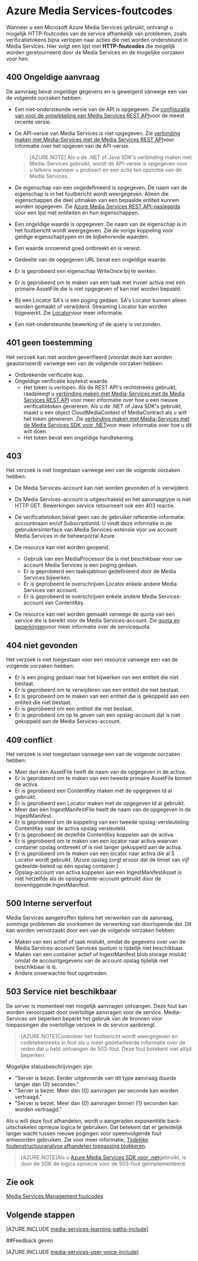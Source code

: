 <properties
    pageTitle="Azure Media Services-foutcodes | Microsoft Azure"
    description="Het onderwerp geeft een overzicht van Azure Media Services-foutcodes."
    authors="Juliako"
    manager="erikre"
    editor=""
    services="media-services"
    documentationCenter=""/>

<tags
    ms.service="media-services"
    ms.workload="media"
    ms.tgt_pltfrm="na"
    ms.devlang="na"
    ms.topic="article"
    ms.date="10/25/2016" 
    ms.author="juliako"/>

# <a name="azure-media-services-error-codes"></a>Azure Media Services-foutcodes

Wanneer u een Microsoft Azure Media Services gebruikt, ontvangt u mogelijk HTTP-foutcodes van de service afhankelijk van problemen, zoals verificatietokens bijna verlopen naar acties die niet worden ondersteund in Media Services. Hier volgt een lijst met **HTTP-foutcodes** die mogelijk worden geretourneerd door de Media Services en de mogelijke oorzaken voor hen.  
  
## <a name="400-bad-request"></a>400 Ongeldige aanvraag

De aanvraag bevat ongeldige gegevens en is geweigerd vanwege een van de volgende oorzaken hebben:

- Een niet-ondersteunde versie van de API is opgegeven. Zie [configuratie van voor de ontwikkeling van Media Services REST API](media-services-rest-how-to-use.md)voor de meest recente versie.
- De API-versie van Media Services is niet opgegeven. Zie [verbinding maken met Media-Services met de Media Services REST API](media-services-rest-connect-programmatically.md)voor informatie over het opgeven van de API-versie. 
   
    >[AZURE.NOTE] Als u de .NET of Java SDK's verbinding maken met Media-Services gebruikt, wordt de API-versie is opgegeven voor u telkens wanneer u probeert en een actie ten opzichte van de Media Services.
- De eigenschap van een ongedefinieerd is opgegeven. De naam van de eigenschap is in het foutbericht wordt weergegeven. Alleen die eigenschappen die deel uitmaken van een bepaalde entiteit kunnen worden opgegeven. Zie [Azure Media Services REST API-naslaggids](http://msdn.microsoft.com/library/azure/hh973617.aspx) voor een lijst met entiteiten en hun eigenschappen.
- Een ongeldige waarde is opgegeven. De naam van de eigenschap is in het foutbericht wordt weergegeven. Zie de vorige koppeling voor geldige eigenschaptypen en de bijbehorende waarden.
- Een waarde onroerend goed ontbreekt en is vereist.
- Gedeelte van de opgegeven URL bevat een ongeldige waarde.
- Er is geprobeerd een eigenschap WriteOnce bij te werken.
- Er is geprobeerd om te maken van een taak met invoer activa met een primaire AssetFile die is niet opgegeven of kan niet worden bepaald.
- Bij een Locator SA's is een poging gedaan. SA's Locator kunnen alleen worden gemaakt of verwijderd. Streaming Locator kan worden bijgewerkt. Zie [Locator](http://msdn.microsoft.com/library/azure/hh974308.aspx)voor meer informatie.
- Een niet-ondersteunde bewerking of de query is verzonden. 

## <a name="401-unauthorized"></a>401 geen toestemming

Het verzoek kan niet worden geverifieerd (voordat deze kan worden geautoriseerd) vanwege een van de volgende oorzaken hebben:

- Ontbrekende verificatie kop.
- Ongeldige verificatie koptekst waarde.
    - Het token is verlopen. Als de REST API's rechtstreeks gebruikt, raadpleegt u [verbinding maken met Media-Services met de Media Services REST API](media-services-rest-connect_programmatically.md) voor meer informatie over hoe u een nieuwe verificatietoken genereren. Als u de .NET of Java SDK's gebruikt, maakt u een object CloudMediaContext of MediaContract als u wilt het token genereren. Zie [verbinding maken met Media-Services met de Media Services SDK voor .NET](media-services-dotnet-connect-programmatically.md)voor meer informatie over hoe u dit wilt doen.
    - Het token bevat een ongeldige handtekening.</li></ul></li></ul>

## <a name="403-forbidden"></a>403

Het verzoek is niet toegestaan vanwege een van de volgende oorzaken hebben:

- De Media Services-account kan niet worden gevonden of is verwijderd.
- De Media Services-account is uitgeschakeld en het aanvraagtype is niet HTTP GET. Bewerkingen service retourneert ook een 403 reactie.
- De verificatietoken bevat geen van de gebruiker referentie-informatie: accountnaam en/of SubscriptionId. U vindt deze informatie in de gebruikersinterface van Media Services-extensie voor uw account Media Services in de beheerportal Azure.
- De resource kan niet worden geopend.
    - Gebruik van een MediaProcessor die is niet beschikbaar voor uw account Media Services is een poging gedaan.
    - Er is geprobeerd een taaksjabloon gedefinieerd door de Media Services bijwerken.
    - Er is geprobeerd te overschrijven Locator enkele andere Media Services van account.
    - Er is geprobeerd te overschrijven enkele andere Media Services-account van ContentKey.

- De resource kan niet worden gemaakt vanwege de quota van een service die is bereikt voor de Media Services-account. Zie [quota en beperkingen](media-services-quotas-and-limitations.md)voor meer informatie over de servicequota.

## <a name="404-not-found"></a>404 niet gevonden

Het verzoek is niet toegestaan voor een resource vanwege een van de volgende oorzaken hebben:

- Er is een poging gedaan naar het bijwerken van een entiteit die niet bestaat.
- Er is geprobeerd om te verwijderen van een entiteit die niet bestaat.
- Er is geprobeerd om te maken van een entiteit die is gekoppeld aan een entiteit die niet bestaat.
- Er is geprobeerd om een entiteit die niet bestaat.
- Er is geprobeerd om op te geven van een opslag-account dat is niet gekoppeld aan de Media Services-account.  

## <a name="409-conflict"></a>409 conflict

Het verzoek is niet toegestaan vanwege een van de volgende oorzaken hebben:

- Meer dan één AssetFile heeft de naam van de opgegeven in de activa.
- Er is geprobeerd om te maken van een tweede primaire AssetFile binnen de activa.
- Er is geprobeerd een ContentKey maken met de opgegeven Id al gebruikt.
- Er is geprobeerd een Locator maken met de opgegeven Id al gebruikt.
- Meer dan één IngestManifestFile heeft de naam van de opgegeven in de IngestManifest.
- Er is geprobeerd om de koppeling van een tweede opslag-versleuteling ContentKey naar de activa opslag versleuteld.
- Er is geprobeerd de dezelfde ContentKey koppelen aan de activa.
- Er is geprobeerd om te maken van een locator naar activa waarvan container opslag ontbreekt of is niet langer gekoppeld aan de activa.
- Er is geprobeerd om te maken van een locator naar activa die al 5 Locator wordt gebruikt. (Azure opslag zorgt ervoor dat de limiet van vijf gedeelde-beleid op één opslag container.)
- Opslag-account van activa koppelen aan een IngestManifestAsset is niet hetzelfde als de opslagruimte-account gebruikt door de bovenliggende IngestManifest.  

## <a name="500-internal-server-error"></a>500 Interne serverfout

Media Services aangetroffen tijdens het verwerken van de aanvraag, sommige problemen die voorkomen de verwerking van doorlopende dat. Dit kan worden veroorzaakt door een van de volgende oorzaken hebben:

- Maken van een actief of taak mislukt, omdat de gegevens over van de Media Services-account Services quotum is tijdelijk niet beschikbaar.
- Maken van een container actief of IngestManifest blob storage mislukt omdat de accountgegevens van de account opslag tijdelijk niet beschikbaar is is.
- Andere onverwachte fout opgetreden. 

## <a name="503-service-unavailable"></a>503 Service niet beschikbaar

De server is momenteel niet mogelijk aanvragen ontvangen. Deze fout kan worden veroorzaakt door overtollige aanvragen voor de service. Media-Services om beperken beperkt het gebruik van de bronnen voor toepassingen die overtollige verzoek in de service aanbrengt.

>[AZURE.NOTE]Controleer het foutbericht wordt weergegeven en codetekenreeks in fout als u meer gedetailleerde informatie over de reden dat u hebt ontvangen de 503-fout. Deze fout betekent niet altijd beperken.

Mogelijke statusbeschrijvingen zijn:

- "Server is bezet. Eerder uitgevoerde van dit type aanvraag duurde langer dan {0} seconden."
- "Server is bezet. Meer dan {0} aanvragen per seconde kan worden vertraagd."
- "Server is bezet. Meer dan {0} aanvragen binnen {1} seconden kan worden vertraagd."

Als u wilt deze fout afhandelen, wordt u aangeraden exponentiële back-uitschakelen opnieuw logica te gebruiken. Dat betekent dat er geleidelijk langer wacht tussen nieuwe pogingen voor opeenvolgende fout antwoorden gebruiken.  Zie voor meer informatie, [Tijdelijke foutenstructuuranalyse afhandelen toepassing blokkeren](https://msdn.microsoft.com/library/hh680905.aspx). 

>[AZURE.NOTE]Als u [Azure Media Services SDK voor .net](https://github.com/Azure/azure-sdk-for-media-services/tree/master)gebruikt, is door de SDK de logica opnieuw voor de 503-fout geïmplementeerd.  
  
## <a name="see-also"></a>Zie ook  

[Media Services Management foutcodes](http://msdn.microsoft.com/library/windowsazure/dn167016.aspx)

## <a name="next-steps"></a>Volgende stappen

[AZURE.INCLUDE [media-services-learning-paths-include](../../includes/media-services-learning-paths-include.md)]

##<a name="provide-feedback"></a>Feedback geven

[AZURE.INCLUDE [media-services-user-voice-include](../../includes/media-services-user-voice-include.md)]
